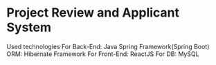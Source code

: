 # Project Review and Applicant System

Used technologies
For Back-End: Java Spring Framework(Spring Boot)
ORM: Hibernate Framework
For Front-End: ReactJS
For DB: MySQL
